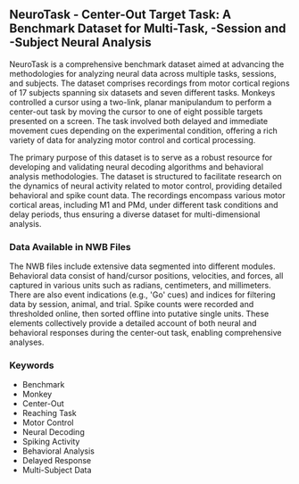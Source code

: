 ## NeuroTask - Center-Out Target Task: A Benchmark Dataset for Multi-Task, -Session and -Subject Neural Analysis

NeuroTask is a comprehensive benchmark dataset aimed at advancing the methodologies for analyzing neural data across multiple tasks, sessions, and subjects. The dataset comprises recordings from motor cortical regions of 17 subjects spanning six datasets and seven different tasks. Monkeys controlled a cursor using a two-link, planar manipulandum to perform a center-out task by moving the cursor to one of eight possible targets presented on a screen. The task involved both delayed and immediate movement cues depending on the experimental condition, offering a rich variety of data for analyzing motor control and cortical processing.

The primary purpose of this dataset is to serve as a robust resource for developing and validating neural decoding algorithms and behavioral analysis methodologies. The dataset is structured to facilitate research on the dynamics of neural activity related to motor control, providing detailed behavioral and spike count data. The recordings encompass various motor cortical areas, including M1 and PMd, under different task conditions and delay periods, thus ensuring a diverse dataset for multi-dimensional analysis.

### Data Available in NWB Files

The NWB files include extensive data segmented into different modules. Behavioral data consist of hand/cursor positions, velocities, and forces, all captured in various units such as radians, centimeters, and millimeters. There are also event indications (e.g., 'Go' cues) and indices for filtering data by session, animal, and trial. Spike counts were recorded and thresholded online, then sorted offline into putative single units. These elements collectively provide a detailed account of both neural and behavioral responses during the center-out task, enabling comprehensive analyses.

### Keywords

- Benchmark
- Monkey
- Center-Out
- Reaching Task
- Motor Control
- Neural Decoding
- Spiking Activity
- Behavioral Analysis
- Delayed Response
- Multi-Subject Data